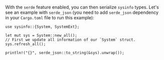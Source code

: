 
With the `serde` feature enabled, you can then serialize `sysinfo` types. Let's see an example
with `serde_json` (you need to add `serde_json` dependency in your `Cargo.toml` file to run
this example):

```
use sysinfo::{System, SystemExt};

let mut sys = System::new_all();
// First we update all information of our `System` struct.
sys.refresh_all();

println!("{}", serde_json::to_string(&sys).unwrap());
```

